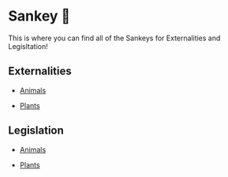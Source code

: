 Sankey 📔
=========

This is where you can find all of the Sankeys for Externalities and Legisltation!

## Externalities

- [Animals](https://nhpho.github.io/nhpho/AExtCombo.html)

- [Plants](https://nhpho.github.io/nhpho/PExtCombo.html)


## Legislation

- [Animals](https://nhpho.github.io/nhpho/ALGCombo.html)

- [Plants](https://nhpho.github.io/nhpho/PLGCombo.html)
